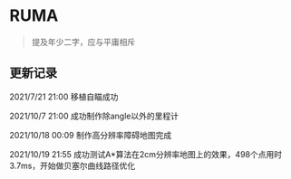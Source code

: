 # RUMA

> 提及年少二字，应与平庸相斥 

## 更新记录

2021/7/21    21:00   移植自瞄成功

2021/10/7    21:00   成功制作除angle以外的里程计

2021/10/18   00:09   制作高分辨率障碍地图完成

2021/10/19   21:55   成功测试A*算法在2cm分辨率地图上的效果，498个点用时3.7ms，开始做贝塞尔曲线路径优化